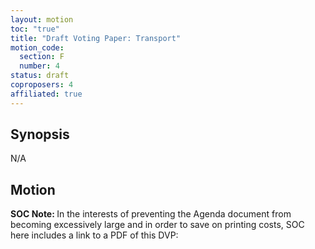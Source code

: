 ```yaml
---
layout: motion
toc: "true"
title: "Draft Voting Paper: Transport"
motion_code:
  section: F
  number: 4
status: draft
coproposers: 4
affiliated: true
---
```

## Synopsis

N/A

## Motion

<p class="alert d-inline-block alert-primary"><strong>SOC Note: </strong> In the interests of preventing the Agenda document from becoming excessively large and in order to save on printing costs, SOC here includes a link to a PDF of this DVP:  <https://spaces.greenparty.org.uk/file/file/download?guid=c6cd6920-30e2-42c5-b6a1-216347b41cc4&hash_sha1=ae7c542e></p>